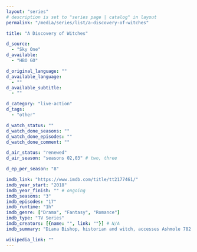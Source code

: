 ```yaml
---
layout: "series"
# description is set to "series page | catalog" in layout
permalink: "/media/series/list/a-discovery-of-witches"

title: "A Discovery of Witches"

d_source:
  - "Sky One"
d_available:
  - "HBO GO"

d_original_language: ""
d_available_language:
  - ""
d_available_subtitle:
  - ""

d_category: "live-action"
d_tags:
  - "other"

d_watch_status: ""
d_watch_done_seasons: ""
d_watch_done_episodes: ""
d_watch_done_comment: ""

d_air_status: "renewed"
d_air_season: "seasons 02,03" # two, three

d_ep_per_season: "8"

imdb_link: "https://www.imdb.com/title/tt2177461/"
imdb_year_start: "2018"
imdb_year_finish: "" # ongoing
imdb_seasons: "3"
imdb_episodes: "17"
imdb_runtime: "1h"
imdb_genre: ["Drama", "Fantasy", "Romance"]
imdb_type: "TV Series"
imdb_creators: [{name: "", link: ""}] # N/A
imdb_summary: "Diana Bishop, historian and witch, accesses Ashmole 782 and knows she must solve its mysteries. She is offered help by the enigmatic Matthew Clairmont, but he's a vampire and witches should never trust vampires."

wikipedia_link: ""
---
```

